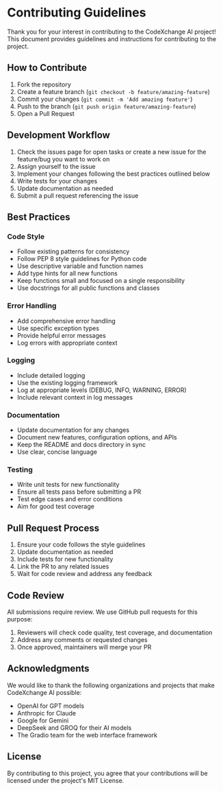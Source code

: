 # Contributing Guidelines

Thank you for your interest in contributing to the CodeXchange AI project! This document provides guidelines and instructions for contributing to the project.

## How to Contribute

1. Fork the repository
2. Create a feature branch (`git checkout -b feature/amazing-feature`)
3. Commit your changes (`git commit -m 'Add amazing feature'`)
4. Push to the branch (`git push origin feature/amazing-feature`)
5. Open a Pull Request

## Development Workflow

1. Check the issues page for open tasks or create a new issue for the feature/bug you want to work on
2. Assign yourself to the issue
3. Implement your changes following the best practices outlined below
4. Write tests for your changes
5. Update documentation as needed
6. Submit a pull request referencing the issue

## Best Practices

### Code Style

- Follow existing patterns for consistency
- Follow PEP 8 style guidelines for Python code
- Use descriptive variable and function names
- Add type hints for all new functions
- Keep functions small and focused on a single responsibility
- Use docstrings for all public functions and classes

### Error Handling

- Add comprehensive error handling
- Use specific exception types
- Provide helpful error messages
- Log errors with appropriate context

### Logging

- Include detailed logging
- Use the existing logging framework
- Log at appropriate levels (DEBUG, INFO, WARNING, ERROR)
- Include relevant context in log messages

### Documentation

- Update documentation for any changes
- Document new features, configuration options, and APIs
- Keep the README and docs directory in sync
- Use clear, concise language

### Testing

- Write unit tests for new functionality
- Ensure all tests pass before submitting a PR
- Test edge cases and error conditions
- Aim for good test coverage

## Pull Request Process

1. Ensure your code follows the style guidelines
2. Update documentation as needed
3. Include tests for new functionality
4. Link the PR to any related issues
5. Wait for code review and address any feedback

## Code Review

All submissions require review. We use GitHub pull requests for this purpose:

1. Reviewers will check code quality, test coverage, and documentation
2. Address any comments or requested changes
3. Once approved, maintainers will merge your PR

## Acknowledgments

We would like to thank the following organizations and projects that make CodeXchange AI possible:

- OpenAI for GPT models
- Anthropic for Claude
- Google for Gemini
- DeepSeek and GROQ for their AI models
- The Gradio team for the web interface framework

## License

By contributing to this project, you agree that your contributions will be licensed under the project's MIT License.
